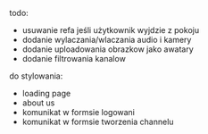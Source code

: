 todo:

- usuwanie refa jeśli użytkownik wyjdzie z pokoju
- dodanie wylaczania/wlaczania audio i kamery
- dodanie uploadowania obrazkow jako awatary
- dodanie filtrowania kanalow

do stylowania:

- loading page
- about us
- komunikat w formsie logowani
- komunikat w formsie tworzenia channelu
